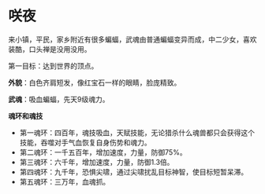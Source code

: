 # 咲夜

来小镇，平民，家乡附近有很多蝙蝠，武魂由普通蝙蝠变异而成，中二少女，喜欢装酷，口头禅是没用没用。

第一目标：达到世界的顶点。

**外貌**：白色齐肩短发，像红宝石一样的眼睛，脸庞精致。

**武魂**：吸血蝙蝠，先天9级魂力。

**魂环和魂技**
* 第一魂环：四百年，魂技吸血，天赋技能，无论猎杀什么魂兽都只会获得这个技能，吞噬对手气血恢复自身伤势和魂力。
* 第二魂环：一千五百年，增加速度，力量，防御75%。
* 第三魂环：六千年，增加速度，力量，防御1.3倍。
* 第四魂环：九千年，恐惧尖啸，通过尖啸扰乱目标神智，使目标短暂呆滞。
* 第五魂环：三万年，血魂抓。